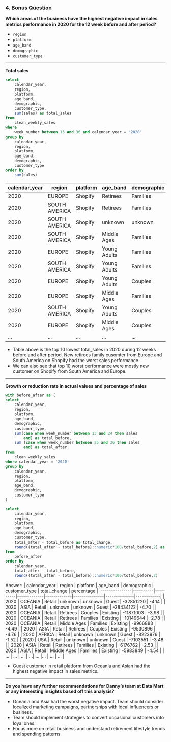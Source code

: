 ### 4. Bonus Question

**Which areas of the business have the highest negative impact in sales metrics performance in 2020 for the 12 week before and after period?**
- <code>region</code>
- <code>platform</code>
- <code>age_band</code>
- <code>demographic</code>
- <code>customer_type</code>

***

**Total sales**
````sql
select 
	calendar_year,
	region,
	platform,
	age_band,
	demographic,
	customer_type, 
	sum(sales) as total_sales
from 
	clean_weekly_sales
where
	week_number between 13 and 36 and calendar_year = '2020'
group by 
	calendar_year,
	region,
	platform,
	age_band,
	demographic,
	customer_type
order by 
	sum(sales)
````

| calendar_year | region        | platform | age_band     | demographic | customer_type | total_sales |
|---------------|---------------|----------|--------------|-------------|---------------|-------------|
|          2020 | EUROPE        | Shopify  | Retirees     | Families    | New           |       12126 |
|          2020 | SOUTH AMERICA | Shopify  | Retirees     | Families    | New           |       13883 |
|          2020 | SOUTH AMERICA | Shopify  | unknown      | unknown     | Existing      |       18593 |
|          2020 | SOUTH AMERICA | Shopify  | Middle Ages  | Families    | New           |       24124 |
|          2020 | EUROPE        | Shopify  | Young Adults | Families    | New           |       27289 |
|          2020 | SOUTH AMERICA | Shopify  | Young Adults | Families    | New           |       33083 |
|          2020 | EUROPE        | Shopify  | Young Adults | Couples     | New           |       47204 |
|          2020 | EUROPE        | Shopify  | Middle Ages  | Families    | New           |       53024 |
|          2020 | SOUTH AMERICA | Shopify  | Young Adults | Couples     | New           |       56638 |
|          2020 | EUROPE        | Shopify  | Middle Ages  | Couples     | New           |       69729 |
|          ... | ...       | ... | ...  |...     | ...         |      ... |

- Table above is the top 10 lowest total_sales in 2020 during 12 weeks before and after period. New retirees family cusomter from Europe and South America on Shopify had the worst sales performance.
- We can also see that top 10 worst performance were mostly new customer on Shopify from South America and Europe. 

***

**Growth or reduction rate in actual values and percentage of sales**
  
````sql
with before_after as (
select 
	calendar_year,
	region,
	platform,
	age_band,
	demographic,
	customer_type, 
	sum(case when week_number between 13 and 24 then sales
		end) as total_before,
	sum (case when week_number between 25 and 36 then sales
		end) as total_after
from 
	clean_weekly_sales
where calendar_year = '2020'
group by 
	calendar_year,
	region,
	platform,
	age_band,
	demographic,
	customer_type
)

select 
	calendar_year,
	region,
	platform,
	age_band,
	demographic,
	customer_type,
	total_after - total_before as total_change,
	round((total_after - total_before)::numeric*100/total_before,2) as percentage 
from 
	before_after
order by 
	calendar_year,
	total_after - total_before,
	round((total_after - total_before)::numeric*100/total_before,2)
````
Answer: 
| calendar_year | region   | platform | age_band    | demographic | customer_type | total_change | percentage |
|---------------|----------|----------|-------------|-------------|---------------|--------------|------------|
|          2020 | OCEANIA  | Retail   | unknown     | unknown     | Guest         |   -32851220  |     -4.14  |
|          2020 | ASIA     | Retail   | unknown     | unknown     | Guest         |   -28434122  |     -4.70  |
|          2020 | OCEANIA  | Retail   | Retirees    | Couples     | Existing      |   -11871003  |     -3.98  |
|          2020 | OCEANIA  | Retail   | Retirees    | Families    | Existing      |   -10149644  |     -2.78  |
|          2020 | OCEANIA  | Retail   | Middle Ages | Families    | Existing      |    -9966883  |     -4.49  |
|          2020 | ASIA     | Retail   | Retirees    | Couples     | Existing      |    -9530896  |     -4.76  |
|          2020 | AFRICA   | Retail   | unknown     | unknown     | Guest         |    -8223976  |     -1.52  |
|          2020 | USA      | Retail   | unknown     | unknown     | Guest         |    -7103551  |     -3.48  |
|          2020 | ASIA     | Retail   | Retirees    | Families    | Existing      |    -6176762  |     -2.53  |
|          2020 | ASIA     | Retail   | Middle Ages | Families    | Existing      |    -5983849  |     -4.54  |
|          ... | ...     | ...  | ...| ...   |...   |  ... |     ...  |

- Guest customer in retail platform from Oceania and Asian had the highest negative impact in sales metrics.

***

**Do you have any further recommendations for Danny’s team at Data Mart or any interesting insights based off this analysis?**

- Oceania and Asia had the worst negative impact. Team should consider localized marketing campaigns, partnerships with local influencers or business.
- Team should implement strategies to convert occasional customers into loyal ones.
- Focus more on retail business and understand retirement lifestyle trends and spending patterns. 
